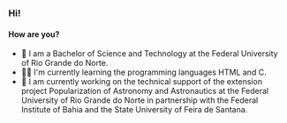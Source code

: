 ### Hi!
#### How are you?

- 📖 I am a Bachelor of Science and Technology at the Federal University of Rio Grande do Norte.
- 👩‍💻 I'm currently learning the programming languages HTML and C.
- 🔭 I am currently working on the technical support of the extension project Popularization of Astronomy and Astronautics at the Federal University of Rio Grande do Norte in partnership with the Federal Institute of Bahia and the State University of Feira de Santana.
